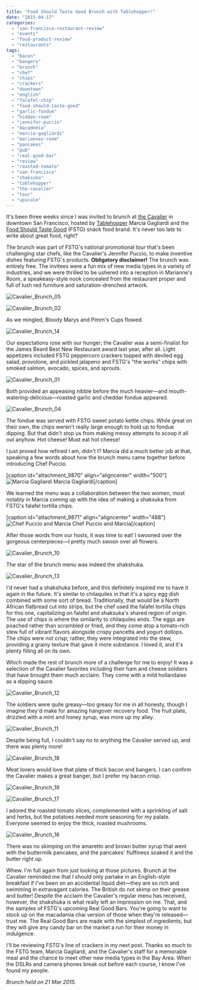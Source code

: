 ```yaml
---
title: "Food Should Taste Good Brunch with Tablehopper!"
date: "2015-04-17"
categories: 
  - "san-francisco-restaurant-review"
  - "events"
  - "food-product-review"
  - "restaurants"
tags: 
  - "bacon"
  - "bangers"
  - "brunch"
  - "chef"
  - "chips"
  - "crackers"
  - "downtown"
  - "english"
  - "falafel-chip"
  - "food-should-taste-good"
  - "garlic-fondue"
  - "hidden-room"
  - "jennifer-puccio"
  - "macademia"
  - "marcia-gagliardi"
  - "mariannes-room"
  - "pancakes"
  - "pub"
  - "real-good-bar"
  - "review"
  - "roasted-tomato"
  - "san-francisco"
  - "shaksuka"
  - "tablehopper"
  - "the-cavalier"
  - "tour"
  - "upscale"
---
```


It's been three weeks since I was invited to brunch at [the Cavalier](http://thecavaliersf.com/) in downtown San Francisco, hosted by [Tablehopper](http://tablehopper.com/) Marcia Gagliardi and the [Food Should Taste Good](http://www.foodshouldtastegood.com/) (FSTG) snack food brand. It's never too late to write about great food, right?

The brunch was part of FSTG's national promotional tour that's been challenging star chefs, like the Cavalier's Jennifer Puccio, to make inventive dishes featuring FSTG's products. **Obligatory disclaimer!** The brunch was entirely free. The invitees were a fun mix of new media types in a variety of industries, and we were thrilled to be ushered into a reception in Marianne's Room, a speakeasy-style nook concealed from the restaurant proper and full of lush red furniture and saturation-drenched artwork.

![Cavalier_Brunch_05](http://s3.amazonaws.com/thegourmez-wpmedia/2015/04/Cavalier_Brunch_05-333x500.jpg)

![Cavalier_Brunch_02](http://s3.amazonaws.com/thegourmez-wpmedia/2015/04/Cavalier_Brunch_02-382x500.jpg)

As we mingled, Bloody Marys and Pimm's Cups flowed.

![Cavalier_Brunch_14](http://s3.amazonaws.com/thegourmez-wpmedia/2015/04/Cavalier_Brunch_14-351x500.jpg)

Our expectations rose with our hunger; the Cavalier was a semi-finalist for the James Beard Best New Restaurant award last year, after all. Light appetizers included FSTG peppercorn crackers topped with deviled egg salad, provolone, and pickled jalapeno and FSTG's "the works" chips with smoked salmon, avocado, spices, and sprouts.

![Cavalier_Brunch_01](http://s3.amazonaws.com/thegourmez-wpmedia/2015/04/Cavalier_Brunch_01-493x500.jpg)

Both provided an appeasing nibble before the much heavier—and mouth-watering-delicious—roasted garlic and cheddar fondue appeared.

![Cavalier_Brunch_04](http://s3.amazonaws.com/thegourmez-wpmedia/2015/04/Cavalier_Brunch_04-500x333.jpg)

The fondue was served with FSTG sweet potato kettle chips. While great on their own, the chips weren't really large enough to hold up to fondue dipping. But that didn't stop us from making messy attempts to scoop it all out anyhow. Hot cheese! Must eat hot cheese!

I just proved how refined I am, didn't I? Marcia did a much better job at that, speaking a few words about how the brunch menu came together before introducing Chef Puccio.

\[caption id="attachment\_9870" align="aligncenter" width="500"\]![Marcia Gagliardi](http://s3.amazonaws.com/thegourmez-wpmedia/2015/04/Cavalier_Brunch_06-500x353.jpg) Marcia Gagliardi\[/caption\]

We learned the menu was a collaboration between the two women, most notably in Marcia coming up with the idea of making a shaksuka from FSTG's falafel tortilla chips.

\[caption id="attachment\_9871" align="aligncenter" width="488"\]![Chef Puccio and Marcia](http://s3.amazonaws.com/thegourmez-wpmedia/2015/04/Cavalier_Brunch_08-488x500.jpg) Chef Puccio and Marcia\[/caption\]

After those words from our hosts, it was time to eat! I swooned over the gorgeous centerpieces—I pretty much swoon over all flowers.

![Cavalier_Brunch_10](http://s3.amazonaws.com/thegourmez-wpmedia/2015/04/Cavalier_Brunch_10-444x500.jpg)

The star of the brunch menu was indeed the shakshuka.

![Cavalier_Brunch_13](http://s3.amazonaws.com/thegourmez-wpmedia/2015/04/Cavalier_Brunch_13-500x333.jpg)

I'd never had a shakshuka before, and this definitely inspired me to have it again in the future. It's similar to chilaquiles in that it's a spicy egg dish combined with some sort of bread. Traditionally, that would be a North African flatbread cut into strips, but the chef used the falafel tortilla chips for this one, capitalizing on falafel and shaksuka's shared region of origin. The use of chips is where the similarity to chilaquiles ends. The eggs are poached rather than scrambled or fried, and they come atop a tomato-rich stew full of vibrant flavors alongside crispy pancetta and yogurt dollops. The chips were not crisp; rather, they were integrated into the stew, providing a grainy texture that gave it more substance. I loved it, and it's plenty filling all on its own.

Which made the rest of brunch more of a challenge for me to enjoy! It was a selection of the Cavalier favorites including their ham and cheese soldiers that have brought them much acclaim. They come with a mild hollandaise as a dipping sauce.

![Cavalier_Brunch_12](http://s3.amazonaws.com/thegourmez-wpmedia/2015/04/Cavalier_Brunch_12-500x376.jpg)

The soldiers were quite greasy—too greasy for me in all honesty, though I imagine they'd make for amazing hangover recovery food. The fruit plate, drizzled with a mint and honey syrup, was more up my alley.

![Cavalier_Brunch_11](http://s3.amazonaws.com/thegourmez-wpmedia/2015/04/Cavalier_Brunch_11-500x256.jpg)

Despite being full, I couldn't say no to anything the Cavalier served up, and there was plenty more!

![Cavalier_Brunch_18](http://s3.amazonaws.com/thegourmez-wpmedia/2015/04/Cavalier_Brunch_18-500x264.jpg)

Meat lovers would love that plate of thick bacon and bangers. I can confirm the Cavalier makes a great banger, but I prefer my bacon crisp.

![Cavalier_Brunch_19](http://s3.amazonaws.com/thegourmez-wpmedia/2015/04/Cavalier_Brunch_19-500x440.jpg)

![Cavalier_Brunch_17](http://s3.amazonaws.com/thegourmez-wpmedia/2015/04/Cavalier_Brunch_17-500x486.jpg)

I adored the roasted tomato slices, complemented with a sprinkling of salt and herbs, but the potatoes needed more seasoning for my palate. Everyone seemed to enjoy the thick, roasted mushrooms.

![Cavalier_Brunch_16](http://s3.amazonaws.com/thegourmez-wpmedia/2015/04/Cavalier_Brunch_16-500x333.jpg)

There was no skimping on the amaretto and brown butter syrup that went with the buttermilk pancakes, and the pancakes' fluffiness soaked it and the butter right up.

Whew. I'm full again from just looking at those pictures. Brunch at the Cavalier reminded me that I should only partake in an English-style breakfast if I've been on an accidental liquid diet—they are so rich and swimming in extravagant calories. The British do not skimp on their grease and butter! Despite the acclaim the Cavalier's regular menu has received, however, the shakshuka is what really left an impression on me. That, and the samples of FSTG's upcoming Real Good Bars. You're going to want to stock up on the macadamia chai version of those when they're released—trust me. The Real Good Bars are made with the simplest of ingredients, but they will give any candy bar on the market a run for their money in indulgence.

I'll be reviewing FSTG's line of crackers in my next post. Thanks so much to the FSTG team, Marcia Gagliardi, and the Cavalier's staff for a memorable meal and the chance to meet other new media types in the Bay Area. When the DSLRs and camera phones break out before each course, I know I've found my people.

_Brunch held on 21 Mar 2015._

